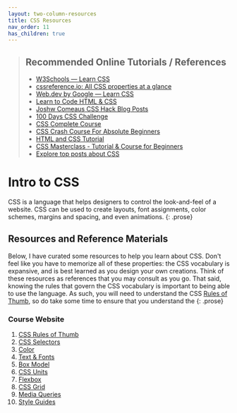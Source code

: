 ```yaml
---
layout: two-column-resources
title: CSS Resources
nav_order: 11
has_children: true
---
```


<blockquote class="blockquote-no-margin">
    <h2>Recommended Online Tutorials / References</h2>
    <ul class="compact">
        <li>
            <a href="https://www.w3schools.com/css/" target="_blank">
            W3Schools — Learn CSS</a>
        </li>
        <li>
            <a href="https://cssreference.io/" target="_blank">
            cssreference.io: All CSS properties at a glance</a>
        </li>
        <li>
            <a href="https://web.dev/learn/css/" target="_blank">
            Web.dev by Google — Learn CSS</a>
        </li>
        <li>
            <a href="https://learn.shayhowe.com/html-css/building-your-first-web-page/" target="_blank">
            Learn to Code HTML &amp; CSS</a>
        </li>
        <li>
            <a href="https://www.joshwcomeau.com/" target="_blank">
            Joshw Comeaus CSS Hack Blog Posts</a>
        </li>
        <li>
            <a href="https://100dayscss.com" target="_blank">
            100 Days CSS Challenge</a>
        </li>
        <li>
            <a href="https://youtu.be/n4R2E7O-Ngo" target="_blank">
            CSS Complete Course</a>
        </li>
        <li>
            <a href="https://www.youtube.com/watch?v=yfoY53QXEnI" target="_blank">
            CSS Crash Course For Absolute Beginners</a>
        </li>
        <li>
            <a href="https://www.youtube.com/watch?v=D-h8L5hgW-w" target="_blank">
            HTML and CSS Tutorial</a>
        </li>
        <li>
            <a href="https://www.youtube.com/watch?v=FqmB-Zj2-PA" target="_blank">
            CSS Masterclass - Tutorial &amp; Course for Beginners</a>
        </li>
        <li>
            <a href="https://app.daily.dev/tags/css?ref=roadmapsh" target="_blank">
            Explore top posts about CSS</a>
        </li>
    </ul>
</blockquote>

# Intro to CSS
CSS is a language that helps designers to control the look-and-feel of a website. CSS can be used to create layouts, font assignments, color schemes, margins and spacing, and even animations.
{: .prose}

## Resources and Reference Materials
Below, I have curated some resources to help you learn about CSS. Don't feel like you have to memorize all of these properties: the CSS vocabulary is expansive, and is best learned as you design your own creations. Think of these resources as references that you may consult as you go. That said, knowing the rules that govern the CSS vocabulary is important to being able to use the language. As such, you will need to understand the CSS [Rules of Thumb](rules_of_thumb.html), so do take some time to ensure that you understand the
{: .prose}

### Course Website
1. [CSS Rules of Thumb]({{site.baseurl}}/css-reference/rules-of-thumb/)
1. [CSS Selectors]({{site.baseurl}}/css-reference/selectors/)
1. [Color]({{site.baseurl}}/css-reference/color/)
1. [Text & Fonts]({{site.baseurl}}/css-reference/fonts/)
1. [Box Model]({{site.baseurl}}/css-reference/box-model/)
1. [CSS Units]({{site.baseurl}}/css-reference/units/)
1. [Flexbox]({{site.baseurl}}/css-reference/flexbox/)
1. [CSS Grid]({{site.baseurl}}/css-reference/css-grid/)
1. [Media Queries]({{site.baseurl}}/css-reference/media-queries/)
1. [Style Guides]({{site.baseurl}}/css-reference/style-guides/)

